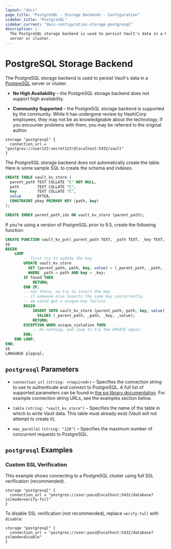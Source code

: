 ```yaml
---
layout: "docs"
page_title: "PostgreSQL - Storage Backends - Configuration"
sidebar_title: "PostgreSQL"
sidebar_current: "docs-configuration-storage-postgresql"
description: |-
  The PostgreSQL storage backend is used to persist Vault's data in a PostgreSQL
  server or cluster.
---
```


# PostgreSQL Storage Backend

The PostgreSQL storage backend is used to persist Vault's data in a
[PostgreSQL][postgresql] server or cluster.

- **No High Availability** – the PostgreSQL storage backend does not support
  high availability.

- **Community Supported** – the PostgreSQL storage backend is supported by the
  community. While it has undergone review by HashiCorp employees, they may not
  be as knowledgeable about the technology. If you encounter problems with them,
  you may be referred to the original author.

```hcl
storage "postgresql" {
  connection_url = "postgres://user123:secret123!@localhost:5432/vault"
}
```

The PostgreSQL storage backend does not automatically create the table. Here is
some sample SQL to create the schema and indexes.

```sql
CREATE TABLE vault_kv_store (
  parent_path TEXT COLLATE "C" NOT NULL,
  path        TEXT COLLATE "C",
  key         TEXT COLLATE "C",
  value       BYTEA,
  CONSTRAINT pkey PRIMARY KEY (path, key)
);

CREATE INDEX parent_path_idx ON vault_kv_store (parent_path);
```

If you're using a version of PostgreSQL prior to 9.5, create the following function:

```sql
CREATE FUNCTION vault_kv_put(_parent_path TEXT, _path TEXT, _key TEXT, _value BYTEA) RETURNS VOID AS
$$
BEGIN
    LOOP
        -- first try to update the key
        UPDATE vault_kv_store
          SET (parent_path, path, key, value) = (_parent_path, _path, _key, _value)
          WHERE _path = path AND key = _key;
        IF found THEN
            RETURN;
        END IF;
        -- not there, so try to insert the key
        -- if someone else inserts the same key concurrently,
        -- we could get a unique-key failure
        BEGIN
            INSERT INTO vault_kv_store (parent_path, path, key, value)
              VALUES (_parent_path, _path, _key, _value);
            RETURN;
        EXCEPTION WHEN unique_violation THEN
            -- Do nothing, and loop to try the UPDATE again.
        END;
    END LOOP;
END;
$$
LANGUAGE plpgsql;
```

## `postgresql` Parameters

- `connection_url` `(string: <required>)` – Specifies the connection string to
  use to authenticate and connect to PostgreSQL. A full list of supported
  parameters can be found in [the pq library documentation][pglib]. For example
  connection string URLs, see the examples section below.

- `table` `(string: "vault_kv_store")` – Specifies the name of the table in
  which to write Vault data. This table must already exist (Vault will not
  attempt to create it).

- `max_parallel` `(string: "128")` – Specifies the maximum number of concurrent
  requests to PostgreSQL.

## `postgresql` Examples

### Custom SSL Verification

This example shows connecting to a PostgreSQL cluster using full SSL
verification (recommended).

```hcl
storage "postgresql" {
  connection_url = "postgres://user:pass@localhost:5432/database?sslmode=verify-full"
}
```

To disable SSL verification (not recommended), replace `verify-full` with
`disable`:

```hcl
storage "postgresql" {
  connection_url = "postgres://user:pass@localhost:5432/database?sslmode=disable"
}
```

[postgresql]: https://www.postgresql.org/
[pglib]: https://godoc.org/github.com/lib/pq#hdr-Connection_String_Parameters
